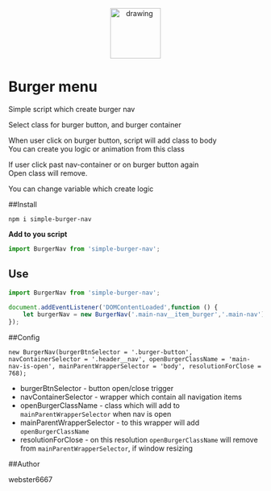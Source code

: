 <p align="center" style="text-align:center">
    <img src="https://image.flaticon.com/icons/svg/786/786948.svg" alt="drawing" width="100"/>
</div>

# Burger menu

Simple script which create burger nav
  
Select class for burger button, and burger container  

When user click on burger button, script will add class to body  
You can create you logic or animation from this class

If user click past nav-container or on burger button again  
Open class will remove.

You can change variable which create logic  

##Install

```
npm i simple-burger-nav
```

**Add to you script**
```javascript
import BurgerNav from 'simple-burger-nav';
```

## Use
```javascript
import BurgerNav from 'simple-burger-nav';

document.addEventListener('DOMContentLoaded',function () {
    let burgerNav = new BurgerNav('.main-nav__item_burger','.main-nav');
});
```

##Config
```
new BurgerNav(burgerBtnSelector = '.burger-button', navContainerSelector = '.header__nav', openBurgerClassName = 'main-nav-is-open', mainParentWrapperSelector = 'body', resolutionForClose = 768);
```


* burgerBtnSelector - button open/close trigger
* navContainerSelector - wrapper which contain all navigation items
* openBurgerClassName - class which will add to `mainParentWrapperSelector` when nav is open
* mainParentWrapperSelector - to this wrapper will add `openBurgerClassName`
* resolutionForClose - on this resolution `openBurgerClassName` will remove from `mainParentWrapperSelector`, if window resizing

##Author

webster6667